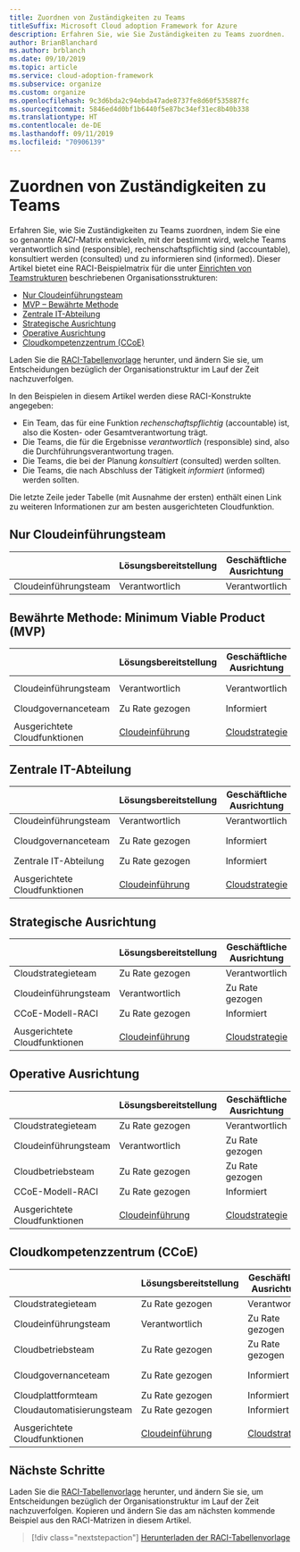 ```yaml
---
title: Zuordnen von Zuständigkeiten zu Teams
titleSuffix: Microsoft Cloud adoption Framework for Azure
description: Erfahren Sie, wie Sie Zuständigkeiten zu Teams zuordnen.
author: BrianBlanchard
ms.author: brblanch
ms.date: 09/10/2019
ms.topic: article
ms.service: cloud-adoption-framework
ms.subservice: organize
ms.custom: organize
ms.openlocfilehash: 9c3d6bda2c94ebda47ade8737fe8d60f535887fc
ms.sourcegitcommit: 5846ed4d0bf1b6440f5e87bc34ef31ec8b40b338
ms.translationtype: HT
ms.contentlocale: de-DE
ms.lasthandoff: 09/11/2019
ms.locfileid: "70906139"
---
```

# <a name="align-responsibilities-across-teams"></a>Zuordnen von Zuständigkeiten zu Teams

Erfahren Sie, wie Sie Zuständigkeiten zu Teams zuordnen, indem Sie eine so genannte *RACI*-Matrix entwickeln, mit der bestimmt wird, welche Teams verantwortlich sind (responsible), rechenschaftspflichtig sind (accountable), konsultiert werden (consulted) und zu informieren sind (informed). Dieser Artikel bietet eine RACI-Beispielmatrix für die unter [Einrichten von Teamstrukturen](./organization-structures.md) beschriebenen Organisationsstrukturen:

- [Nur Cloudeinführungsteam](#cloud-adoption-team-only)
- [MVP – Bewährte Methode](#best-practice-minimum-viable-product-mvp)
- [Zentrale IT-Abteilung](#central-it)
- [Strategische Ausrichtung](#strategic-alignment)
- [Operative Ausrichtung](#operational-alignment)
- [Cloudkompetenzzentrum (CCoE)](#cloud-center-of-excellence-ccoe)

Laden Sie die [RACI-Tabellenvorlage](https://archcenter.blob.core.windows.net/cdn/fusion/management/raci-template.xlsx) herunter, und ändern Sie sie, um Entscheidungen bezüglich der Organisationstruktur im Lauf der Zeit nachzuverfolgen.

In den Beispielen in diesem Artikel werden diese RACI-Konstrukte angegeben:

- Ein Team, das für eine Funktion *rechenschaftspflichtig* (accountable) ist, also die Kosten- oder Gesamtverantwortung trägt.
- Die Teams, die für die Ergebnisse *verantwortlich* (responsible) sind, also die Durchführungsverantwortung tragen.
- Die Teams, die bei der Planung *konsultiert* (consulted) werden sollten.
- Die Teams, die nach Abschluss der Tätigkeit *informiert* (informed) werden sollten.

Die letzte Zeile jeder Tabelle (mit Ausnahme der ersten) enthält einen Link zu weiteren Informationen zur am besten ausgerichteten Cloudfunktion.

## <a name="cloud-adoption-team-only"></a>Nur Cloudeinführungsteam

|  |Lösungsbereitstellung  |Geschäftliche Ausrichtung  |Change Management  |Lösungsvorgänge  |Governance |Plattformreife  |Plattformbetrieb  |Plattformautomatisierung  |
|---------|---------|---------|---------|---------|---------|---------|---------|---------|
|Cloudeinführungsteam |Verantwortlich|Verantwortlich|Verantwortlich|Verantwortlich|Verantwortlich|Verantwortlich|Verantwortlich|Verantwortlich|

## <a name="best-practice-minimum-viable-product-mvp"></a>Bewährte Methode: Minimum Viable Product (MVP)

|  |Lösungsbereitstellung  |Geschäftliche Ausrichtung  |Change Management  |Lösungsvorgänge  |Governance |Plattformreife  |Plattformbetrieb  |Plattformautomatisierung  |
|---------|---------|---------|---------|---------|---------|---------|---------|---------|
|Cloudeinführungsteam|Verantwortlich|Verantwortlich|Verantwortlich|Verantwortlich|Zu Rate gezogen|Zu Rate gezogen|Zu Rate gezogen|Informiert|
|Cloudgovernanceteam|Zu Rate gezogen|Informiert|Informiert|Informiert|Verantwortlich|Verantwortlich|Verantwortlich|Verantwortlich|
||||||||||
|Ausgerichtete Cloudfunktionen|[Cloudeinführung](./cloud-adoption.md)|[Cloudstrategie](./cloud-strategy.md)|[Cloudstrategie](./cloud-strategy.md)|[Cloudbetrieb](./cloud-operations.md)|[CCoE](./cloud-center-excellence.md)-[Cloudgovernance](./cloud-governance.md)|[CCoE](./cloud-center-excellence.md)-[Cloudplattform](./cloud-platform.md)|[CCoE](./cloud-center-excellence.md)-[Cloudplattform](./cloud-platform.md)|[CCoE](./cloud-center-excellence.md)-[Cloudautomatisierung](./cloud-automation.md)|

## <a name="central-it"></a>Zentrale IT-Abteilung

| |Lösungsbereitstellung  |Geschäftliche Ausrichtung  |Change Management  |Lösungsvorgänge  |Governance |Plattformreife  |Plattformbetrieb  |Plattformautomatisierung  |
|---------|---------|---------|---------|---------|---------|---------|---------|---------|
|Cloudeinführungsteam  |Verantwortlich|Verantwortlich|Zuständig    |Zuständig|Informiert   |Informiert   |Informiert   |Informiert   |
|Cloudgovernanceteam|Zu Rate gezogen  |Informiert   |Informiert   |Informiert   |Verantwortlich|Zu Rate gezogen  |Zuständig|Informiert   |
|Zentrale IT-Abteilung           |Zu Rate gezogen  |Informiert   |Verantwortlich   |Verantwortlich   |Zuständig  |Verantwortlich|Verantwortlich|Verantwortlich|
||||||||||
|Ausgerichtete Cloudfunktionen|[Cloudeinführung](./cloud-adoption.md)|[Cloudstrategie](./cloud-strategy.md)|[Cloudstrategie](./cloud-strategy.md)|[Cloudbetrieb](./cloud-operations.md)|[Cloud Governance](./cloud-governance.md)|[Zentrale IT-Abteilung](./central-it.md)|[Zentrale IT-Abteilung](./central-it.md)|[Zentrale IT-Abteilung](./central-it.md)|

## <a name="strategic-alignment"></a>Strategische Ausrichtung

|  |Lösungsbereitstellung  |Geschäftliche Ausrichtung  |Change Management  |Lösungsvorgänge  |Governance |Plattformreife  |Plattformbetrieb  |Plattformautomatisierung  |
|---------|---------|---------|---------|---------|---------|---------|---------|---------|
|Cloudstrategieteam  |Zu Rate gezogen  |Verantwortlich|Verantwortlich|Zu Rate gezogen  |Zu Rate gezogen  |Informiert   |Informiert   |Informiert   |
|Cloudeinführungsteam  |Verantwortlich|Zu Rate gezogen  |Zuständig|Verantwortlich|Informiert   |Informiert   |Informiert   |Informiert   |
|CCoE-Modell-RACI      |Zu Rate gezogen  |Informiert   |Informiert   |Informiert   |Verantwortlich|Verantwortlich|Verantwortlich|Verantwortlich|
||||||||||
|Ausgerichtete Cloudfunktionen|[Cloudeinführung](./cloud-adoption.md)|[Cloudstrategie](./cloud-strategy.md)|[Cloudstrategie](./cloud-strategy.md)|[Cloudbetrieb](./cloud-operations.md)|[CCoE](./cloud-center-excellence.md)-[Cloudgovernance](./cloud-governance.md)|[CCoE](./cloud-center-excellence.md)-[Cloudplattform](./cloud-platform.md)|[CCoE](./cloud-center-excellence.md)-[Cloudplattform](./cloud-platform.md)|[CCoE](./cloud-center-excellence.md)-[Cloudautomatisierung](./cloud-automation.md)|

## <a name="operational-alignment"></a>Operative Ausrichtung

|  |Lösungsbereitstellung  |Geschäftliche Ausrichtung  |Change Management  |Lösungsvorgänge  |Governance |Plattformreife  |Plattformbetrieb  |Plattformautomatisierung  |
|---------|---------|---------|---------|---------|---------|---------|---------|---------|
|Cloudstrategieteam  |Zu Rate gezogen  |Verantwortlich|Verantwortlich|Zu Rate gezogen  |Zu Rate gezogen  |Informiert   |Informiert   |Informiert   |
|Cloudeinführungsteam  |Verantwortlich|Zu Rate gezogen  |Zuständig|Zu Rate gezogen  |Informiert   |Informiert   |Informiert   |Informiert   |
|Cloudbetriebsteam|Zu Rate gezogen  |Zu Rate gezogen  |Zuständig|Verantwortlich|Zu Rate gezogen  |Informiert   |Verantwortlich|Zu Rate gezogen  |
|CCoE-Modell-RACI      |Zu Rate gezogen  |Informiert   |Informiert   |Informiert   |Verantwortlich|Verantwortlich|Zuständig|Verantwortlich|
||||||||||
|Ausgerichtete Cloudfunktionen|[Cloudeinführung](./cloud-adoption.md)|[Cloudstrategie](./cloud-strategy.md)|[Cloudstrategie](./cloud-strategy.md)|[Cloudbetrieb](./cloud-operations.md)|[CCoE](./cloud-center-excellence.md)-[Cloudgovernance](./cloud-governance.md)|[CCoE](./cloud-center-excellence.md)-[Cloudplattform](./cloud-platform.md)|[CCoE](./cloud-center-excellence.md)-[Cloudplattform](./cloud-platform.md)|[CCoE](./cloud-center-excellence.md)-[Cloudautomatisierung](./cloud-automation.md)|

## <a name="cloud-center-of-excellence-ccoe"></a>Cloudkompetenzzentrum (CCoE)

|  |Lösungsbereitstellung  |Geschäftliche Ausrichtung  |Change Management  |Lösungsvorgänge  |Governance |Plattformreife  |Plattformbetrieb  |Plattformautomatisierung  |
|---------|---------|---------|---------|---------|---------|---------|---------|---------|
|Cloudstrategieteam  |Zu Rate gezogen  |Verantwortlich|Verantwortlich|Zu Rate gezogen  |Zu Rate gezogen  |Informiert   |Informiert   |Informiert   |
|Cloudeinführungsteam  |Verantwortlich|Zu Rate gezogen  |Zuständig|Zu Rate gezogen  |Informiert   |Informiert   |Informiert   |Informiert   |
|Cloudbetriebsteam|Zu Rate gezogen  |Zu Rate gezogen  |Zuständig|Verantwortlich|Zu Rate gezogen  |Informiert   |Verantwortlich|Zu Rate gezogen  |
|Cloudgovernanceteam|Zu Rate gezogen  |Informiert   |Informiert   |Zu Rate gezogen  |Verantwortlich|Zu Rate gezogen  |Zuständig|Informiert   |
|Cloudplattformteam  |Zu Rate gezogen  |Informiert   |Informiert   |Zu Rate gezogen  |Zu Rate gezogen  |Verantwortlich|Zuständig|Zuständig|
|Cloudautomatisierungsteam|Zu Rate gezogen  |Informiert   |Informiert   |Informiert   |Zu Rate gezogen  |Zuständig|Zuständig|Verantwortlich|
||||||||||
|Ausgerichtete Cloudfunktionen|[Cloudeinführung](./cloud-adoption.md)|[Cloudstrategie](./cloud-strategy.md)|[Cloudstrategie](./cloud-strategy.md)|[Cloudbetrieb](./cloud-operations.md)|[CCoE](./cloud-center-excellence.md)-[Cloudgovernance](./cloud-governance.md)|[CCoE](./cloud-center-excellence.md)-[Cloudplattform](./cloud-platform.md)|[CCoE](./cloud-center-excellence.md)-[Cloudplattform](./cloud-platform.md)|[CCoE](./cloud-center-excellence.md)-[Cloudautomatisierung](./cloud-automation.md)|

## <a name="next-steps"></a>Nächste Schritte

Laden Sie die [RACI-Tabellenvorlage](https://archcenter.blob.core.windows.net/cdn/fusion/management/raci-template.xlsx) herunter, und ändern Sie sie, um Entscheidungen bezüglich der Organisationstruktur im Lauf der Zeit nachzuverfolgen. Kopieren und ändern Sie das am nächsten kommende Beispiel aus den RACI-Matrizen in diesem Artikel.

> [!div class="nextstepaction"]
> [Herunterladen der RACI-Tabellenvorlage](https://archcenter.blob.core.windows.net/cdn/fusion/management/raci-template.xlsx)

